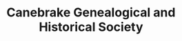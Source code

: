 ---
layout: repo
title: "Canebrake Genealogical and Historical Society"
id: 10551
permalink: repos/10551/
---
